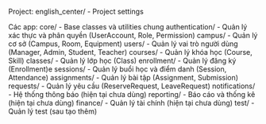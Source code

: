 Project: 
english_center/ - Project settings

Các app:
core/ - Base classes và utilities chung
authentication/ - Quản lý xác thực và phân quyền (UserAccount, Role, Permission)
campus/ - Quản lý cơ sở (Campus, Room, Equipment)
users/ - Quản lý vai trò người dùng (Manager, Admin, Student, Teacher)
courses/ - Quản lý khóa học (Course, Skill)
classes/ - Quản lý lớp học (Class)
enrollment/ - Quản lý đăng ký (Enrollment)e
sessions/ - Quản lý buổi học và điểm danh (Session, Attendance)
assignments/ - Quản lý bài tập (Assignment, Submission)
requests/ - Quản lý yêu cầu (ReserveRequest, LeaveRequest)
notifications/ - Hệ thống thông báo (hiện tại chưa dùng)
reporting/ - Báo cáo và thống kê (hiện tại chưa dùng)
finance/ - Quản lý tài chính (hiện tại chưa dùng)
test/ - Quản lý test (sau tạo thêm)